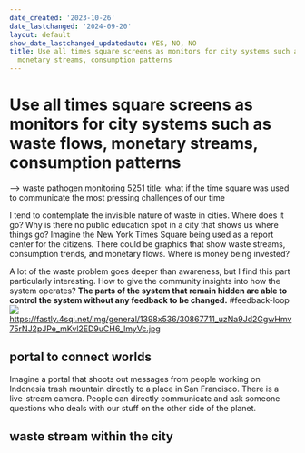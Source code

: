 ```yaml
---
date_created: '2023-10-26'
date_lastchanged: '2024-09-20'
layout: default
show_date_lastchanged_updatedauto: YES, NO, NO
title: Use all times square screens as monitors for city systems such as waste flows,
  monetary streams, consumption patterns
---
```


# Use all times square screens as monitors for city systems such as waste flows, monetary streams, consumption patterns

--> waste pathogen monitoring 
5251
title: what if the time square was used to communicate the most pressing challenges of our time 

I tend to contemplate the invisible nature of waste in cities. Where does it go? Why is there no public education spot in a city that shows us where things go? Imagine the New York Times Square being used as a report center for the citizens. There could be graphics that show waste streams, consumption trends, and monetary flows. Where is money being invested? 

A lot of the waste problem goes deeper than awareness, but I find this part particularly interesting. How to give the community insights into how the system operates? **The parts of the system that remain hidden are able to control the system without any feedback to be changed.**
#feedback-loop 
![](media/cleanshot_2024-04-19-at-23-29-15@2x.png)
https://fastly.4sqi.net/img/general/1398x536/30867711_uzNa9Jd2GgwHmv75rNJ2pJPe_mKvl2ED9uCH6_lmyVc.jpg




## portal to connect worlds
Imagine a portal that shoots out messages from people working on Indonesia trash mountain directly to a place in San Francisco. There is a live-stream camera. People can directly communicate and ask someone questions who deals with our stuff on the other side of the planet. 

## waste stream within the city 